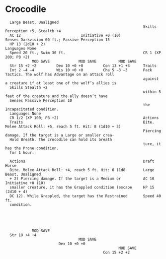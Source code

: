 # Crocodile

      Large Beast, Unaligned
                                                                  Skills Perception +5, Stealth +4
      AC 12                           Initiative +0 (10)                Senses Darkvision 60 ft.; Passive Perception 15
      HP 13 (2d10 + 2)                                            Languages None
      Speed 20 ft., Swim 30 ft.                                   CR 1 (XP 200; PB +2)
                MOD SAVE             MOD SAVE          MOD SAVE
      Str 15 +2 +2         Dex 10 +0 +0         Con 13 +1 +3      Traits
      Int 2 −4 −4          Wis 10 +0 +0         Cha 5 −3 −3       Pack Tactics. The wolf has Advantage on an attack roll
                                                                  against a creature if at least one of the wolf’s allies is
      Skills Stealth +2
                                                                  within 5 feet of the creature and the ally doesn’t have
      Senses Passive Perception 10
                                                                  the Incapacitated condition.
      Languages None
      CR 1/2 (XP 100; PB +2)                                      Actions
      Traits                                                      Bite. Melee Attack Roll: +5, reach 5 ft. Hit: 8 (1d10 + 3)
                                                                  Piercing damage. If the target is a Large or smaller crea-
      Hold Breath. The crocodile can hold its breath
                                                                  ture, it has the Prone condition.
      for 1 hour.

      Actions                                                     Draft Horse
      Bite. Melee Attack Roll: +4, reach 5 ft. Hit: 6 (1d8        Large Beast, Unaligned
      + 2) Piercing damage. If the target is a Medium or          AC 10                            Initiative +0 (10)
      smaller creature, it has the Grappled condition (escape     HP 15 (2d10 + 4)
      DC 12). While Grappled, the target has the Restrained       Speed 40 ft.
      condition.





                MOD SAVE
      Str 18 +4 +4
                                     MOD SAVE
                            Dex 10 +0 +0
                                                       MOD SAVE
                                                Con 15 +2 +2
